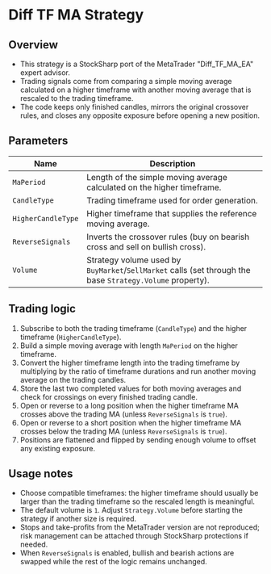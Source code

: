 # Diff TF MA Strategy

## Overview
- This strategy is a StockSharp port of the MetaTrader "Diff_TF_MA_EA" expert advisor.
- Trading signals come from comparing a simple moving average calculated on a higher timeframe with another moving average that is rescaled to the trading timeframe.
- The code keeps only finished candles, mirrors the original crossover rules, and closes any opposite exposure before opening a new position.

## Parameters
| Name | Description |
| --- | --- |
| `MaPeriod` | Length of the simple moving average calculated on the higher timeframe. |
| `CandleType` | Trading timeframe used for order generation. |
| `HigherCandleType` | Higher timeframe that supplies the reference moving average. |
| `ReverseSignals` | Inverts the crossover rules (buy on bearish cross and sell on bullish cross). |
| `Volume` | Strategy volume used by `BuyMarket`/`SellMarket` calls (set through the base `Strategy.Volume` property). |

## Trading logic
1. Subscribe to both the trading timeframe (`CandleType`) and the higher timeframe (`HigherCandleType`).
2. Build a simple moving average with length `MaPeriod` on the higher timeframe.
3. Convert the higher timeframe length into the trading timeframe by multiplying by the ratio of timeframe durations and run another moving average on the trading candles.
4. Store the last two completed values for both moving averages and check for crossings on every finished trading candle.
5. Open or reverse to a long position when the higher timeframe MA crosses above the trading MA (unless `ReverseSignals` is `true`).
6. Open or reverse to a short position when the higher timeframe MA crosses below the trading MA (unless `ReverseSignals` is `true`).
7. Positions are flattened and flipped by sending enough volume to offset any existing exposure.

## Usage notes
- Choose compatible timeframes: the higher timeframe should usually be larger than the trading timeframe so the rescaled length is meaningful.
- The default volume is `1`. Adjust `Strategy.Volume` before starting the strategy if another size is required.
- Stops and take-profits from the MetaTrader version are not reproduced; risk management can be attached through StockSharp protections if needed.
- When `ReverseSignals` is enabled, bullish and bearish actions are swapped while the rest of the logic remains unchanged.
